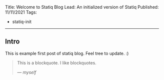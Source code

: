 Title: Welcome to Statiq Blog
Lead: An initialized version of Statiq
Published: 11/11/2021
Tags:
  - statiq-init
---

## Intro
This is example first post of statiq blog. Feel tree to update. :)

> This is a blockquote. I like blockquotes.
>
> _&mdash; myself_
